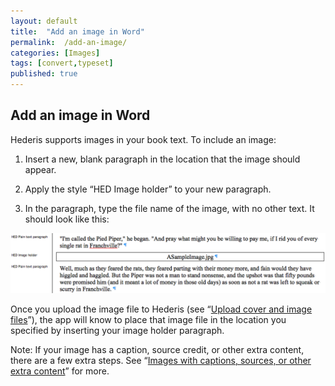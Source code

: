 ```yaml
---
layout: default
title:  "Add an image in Word"
permalink:  /add-an-image/
categories: [Images]
tags: [convert,typeset]
published: true
---
```


<section data-type="chapter" class="hsecchapter" data-hederis-type="hsecchapter" id="add-an-image" data-pi-attrs="id: add-an-image; data-tags: convert,typeset;" role="doc-chapter" data-tags="convert,typeset" data-author-name=" " data-book-title=" " title="Add an image in Word"><h1 data-hederis-type="hblkchaptitle" class="hblkchaptitle" id="p8uIqAMkH">Add an image in Word</h1>
    <p class="hblkp" data-hederis-type="hblkp" id="pEK79f1oM">Hederis supports images in your book text. To include an image:</p>
    <ol class="hwprnumlist" data-hederis-type="hwprnumlist" id="pamdSFuVa"><li class="hblkoli" data-hederis-type="hblkoli" id="liXQe56k7p"><p class="hblkoli" data-hederis-type="hblklip" id="pxIk6C4WF">Insert a new, blank paragraph in the location that the image should appear.</p></li>
    <li class="hblkoli" data-hederis-type="hblkoli" id="liRfzNzEo3"><p class="hblkoli" data-hederis-type="hblklip" id="pqoZP5DSL">Apply the style &#8220;HED Image holder&#8221; to your new paragraph.</p></li>
    <li class="hblkoli" data-hederis-type="hblkoli" id="liMrlbD28J"><p class="hblkoli" data-hederis-type="hblklip" id="pRMecwef5">In the paragraph, type the file name of the image, with no other text. It should look like this:</p></li>
    </ol>
    <img data-hederis-type="hblkimg" class="hblkimg" id="pDa2xWnQW" src="/images/image_1.png" data-img-src="image_1.png"/>
    <p class="hblkp" data-hederis-type="hblkp" id="p6zyyLbaM">Once you upload the image file to Hederis (see &#8220;<a href="{% post_url 2019-10-21-08-Uploadacoverfile %}" id="pfR1AhP22"><span class="Hyperlink" id="pt8hlS5al">Upload cover and image files</span></a>&#8221;), the app will know to place that image file in the location you specified by inserting your image holder paragraph.</p>
    <p class="hblkp" data-hederis-type="hblkp" id="p5A39pcJw">Note: If your image has a caption, source credit, or other extra content, there are a few extra steps. See &#8220;<a href="{% post_url 2019-10-21-07-Imageswithcaptionssourcesorotherextracontent %}" id="pr7hNgIYc"><span class="Hyperlink" id="pHZNTnmT6">Images with captions, sources, or other extra content</span></a>&#8221; for more.</p>
    </section>
    